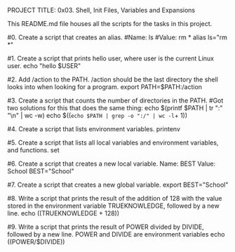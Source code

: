 PROJECT TITLE: 0x03. Shell, Init Files, Variables and Expansions

This README.md file houses all the scripts for the tasks in this project.

#0. Create a script that creates an alias.
#Name: ls
#Value: rm *
alias ls="rm *"

#1. Create a script that prints hello user, where user is the current Linux user.
echo "hello $USER"

#2. Add /action to the PATH. /action should be the last directory the shell looks into when looking for a program.
export PATH=$PATH:/action

#3. Create a script that counts the number of directories in the PATH.
#Got two solutions for this that does the same thing:
echo $(printf $PATH | tr ":" "\n" | wc -w)
echo $((`echo $PATH | grep -o ":/" | wc -l`+ 1))

#4. Create a script that lists environment variables.
printenv

#5. Create a script that lists all local variables and environment variables, and functions.
set

#6. Create a script that creates a new local variable. Name: BEST Value: School
BEST="School"

#7. Create a script that creates a new global variable.
export BEST="School"

#8. Write a script that prints the result of the addition of 128 with the value stored in the environment variable TRUEKNOWLEDGE, followed by a new line.
echo $(($TRUEKNOWLEDGE + 128))

#9. Write a script that prints the result of POWER divided by DIVIDE, followed by a new line. POWER and DIVIDE are environment variables
echo $(($POWER/$DIVIDE))
